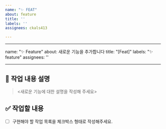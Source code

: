 ```yaml
---
name: "✨ FEAT"
about: feature
title: ''
labels: ''
assignees: ckals413

---
```


---
name: "✨ Feature"
about: 새로운 기능을 추가합니다
title: "[Feat]"
labels: "✨ feature"
assignees: ''

---

## 📝 작업 내용 설명
> <새로운 기능에 대한 설명을 작성해 주세요>

## ✅ 작업할 내용
- [ ] 구현해야 할 작업 목록을 체크박스 형태로 작성해주세요.
